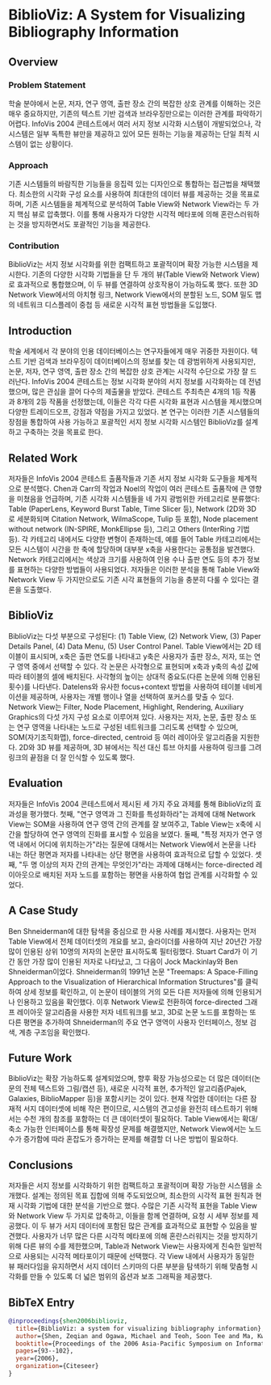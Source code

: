 # BiblioViz: A System for Visualizing Bibliography Information

## Overview

### Problem Statement
학술 분야에서 논문, 저자, 연구 영역, 출판 장소 간의 복잡한 상호 관계를 이해하는 것은 매우 중요하지만, 기존의 텍스트 기반 검색과 브라우징만으로는 이러한 관계를 파악하기 어렵다. InfoVis 2004 콘테스트에서 여러 서지 정보 시각화 시스템이 개발되었으나, 각 시스템은 일부 독특한 뷰만을 제공하고 있어 모든 원하는 기능을 제공하는 단일 최적 시스템이 없는 상황이다.

### Approach
기존 시스템들의 바람직한 기능들을 응집력 있는 디자인으로 통합하는 접근법을 채택했다. 최소한의 시각화 구성 요소를 사용하여 최대한의 데이터 뷰를 제공하는 것을 목표로 하며, 기존 시스템들을 체계적으로 분석하여 Table View와 Network View라는 두 가지 핵심 뷰로 압축했다. 이를 통해 사용자가 다양한 시각적 메타포에 의해 혼란스러워하는 것을 방지하면서도 포괄적인 기능을 제공한다.

### Contribution
BiblioViz는 서지 정보 시각화를 위한 컴팩트하고 포괄적이며 확장 가능한 시스템을 제시한다. 기존의 다양한 시각화 기법들을 단 두 개의 뷰(Table View와 Network View)로 효과적으로 통합했으며, 이 두 뷰를 연결하여 상호작용이 가능하도록 했다. 또한 3D Network View에서의 아치형 링크, Network View에서의 분할된 노드, SOM 밀도 맵의 네트워크 디스플레이 중첩 등 새로운 시각적 표현 방법들을 도입했다.

## Introduction
학술 세계에서 각 분야의 인용 데이터베이스는 연구자들에게 매우 귀중한 자원이다. 텍스트 기반 검색과 브라우징이 데이터베이스의 정보를 찾는 데 광범위하게 사용되지만, 논문, 저자, 연구 영역, 출판 장소 간의 복잡한 상호 관계는 시각적 수단으로 가장 잘 드러난다. InfoVis 2004 콘테스트는 정보 시각화 분야의 서지 정보를 시각화하는 데 전념했으며, 많은 관심을 끌어 다수의 제출물을 받았다. 콘테스트 주최측은 4개의 1등 작품과 8개의 2등 작품을 선정했는데, 이들은 각각 다른 시각화 표현과 시스템을 제시했으며 다양한 트레이드오프, 강점과 약점을 가지고 있었다. 본 연구는 이러한 기존 시스템들의 장점을 통합하여 사용 가능하고 포괄적인 서지 정보 시각화 시스템인 BiblioViz를 설계하고 구축하는 것을 목표로 한다.

## Related Work
저자들은 InfoVis 2004 콘테스트 출품작들과 기존 서지 정보 시각화 도구들을 체계적으로 분석했다. Chen과 Carr의 작업과 Noel의 작업이 여러 콘테스트 출품작에 큰 영향을 미쳤음을 언급하며, 기존 시각화 시스템들을 네 가지 광범위한 카테고리로 분류했다: Table (PaperLens, Keyword Burst Table, Time Slicer 등), Network (2D와 3D로 세분화되며 Citation Network, WilmaScope, Tulip 등 포함), Node placement without network (IN-SPIRE, MonkEllipse 등), 그리고 Others (InterRing 기법 등). 각 카테고리 내에서도 다양한 변형이 존재하는데, 예를 들어 Table 카테고리에서는 모든 시스템이 시간을 한 축에 할당하며 대부분 x축을 사용한다는 공통점을 발견했다. Network 카테고리에서는 색상과 크기를 사용하여 인용 수나 출판 연도 등의 추가 정보를 표현하는 다양한 방법들이 사용되었다. 저자들은 이러한 분석을 통해 Table View와 Network View 두 가지만으로도 기존 시각 표현들의 기능을 충분히 다룰 수 있다는 결론을 도출했다.

## BiblioViz
BiblioViz는 다섯 부분으로 구성된다: (1) Table View, (2) Network View, (3) Paper Details Panel, (4) Data Menu, (5) User Control Panel. Table View에서는 2D 테이블이 표시되며, x축은 출판 연도를 나타내고 y축은 사용자가 출판 장소, 저자, 또는 연구 영역 중에서 선택할 수 있다. 각 논문은 사각형으로 표현되며 x축과 y축의 속성 값에 따라 테이블의 셀에 배치된다. 사각형의 높이는 상대적 중요도(다른 논문에 의해 인용된 횟수)를 나타낸다. Datelens와 유사한 focus+context 방법을 사용하여 테이블 네비게이션을 제공하며, 사용자는 개별 행이나 열을 선택하여 포커스를 맞출 수 있다. Network View는 Filter, Node Placement, Highlight, Rendering, Auxiliary Graphics의 다섯 가지 구성 요소로 이루어져 있다. 사용자는 저자, 논문, 출판 장소 또는 연구 영역을 나타내는 노드로 구성된 네트워크를 그리도록 선택할 수 있으며, SOM(자기조직화맵), force-directed, centroid 등 여러 레이아웃 알고리즘을 지원한다. 2D와 3D 뷰를 제공하며, 3D 뷰에서는 직선 대신 튜브 아치를 사용하여 링크를 그려 링크의 끝점을 더 잘 인식할 수 있도록 했다.

## Evaluation
저자들은 InfoVis 2004 콘테스트에서 제시된 세 가지 주요 과제를 통해 BiblioViz의 효과성을 평가했다. 첫째, "연구 영역과 그 진화를 특성화하라"는 과제에 대해 Network View는 SOM을 사용하여 연구 영역 간의 관계를 잘 보여주고, Table View는 x축에 시간을 할당하여 연구 영역의 진화를 표시할 수 있음을 보였다. 둘째, "특정 저자가 연구 영역 내에서 어디에 위치하는가"라는 질문에 대해서는 Network View에서 논문을 나타내는 하단 평면과 저자를 나타내는 상단 평면을 사용하여 효과적으로 답할 수 있었다. 셋째, "두 명 이상의 저자 간의 관계는 무엇인가"라는 과제에 대해서는 force-directed 레이아웃으로 배치된 저자 노드를 포함하는 평면을 사용하여 협업 관계를 시각화할 수 있었다.

## A Case Study
Ben Shneiderman에 대한 탐색을 중심으로 한 사용 사례를 제시했다. 사용자는 먼저 Table View에서 전체 데이터셋의 개요를 보고, 슬라이더를 사용하여 지난 20년간 가장 많이 인용된 상위 10명의 저자의 논문만 표시하도록 필터링했다. Stuart Card가 이 기간 동안 가장 많이 인용된 저자로 나타났고, 그 다음이 Jock Mackinlay와 Ben Shneiderman이었다. Shneiderman의 1991년 논문 "Treemaps: A Space-Filling Approach to the Visualization of Hierarchical Information Structures"를 클릭하여 상세 정보를 확인하고, 이 논문이 테이블의 거의 모든 다른 저자들에 의해 인용되거나 인용하고 있음을 확인했다. 이후 Network View로 전환하여 force-directed 그래프 레이아웃 알고리즘을 사용한 저자 네트워크를 보고, 3D로 논문 노드를 포함하는 또 다른 평면을 추가하여 Shneiderman의 주요 연구 영역이 사용자 인터페이스, 정보 검색, 계층 구조임을 확인했다.

## Future Work
BiblioViz는 확장 가능하도록 설계되었으며, 향후 확장 가능성으로는 더 많은 데이터(논문의 전체 텍스트와 그림/캡션 등), 새로운 시각적 표현, 추가적인 알고리즘(Pajek, Galaxies, BiblioMapper 등)을 포함시키는 것이 있다. 현재 작업한 데이터는 다른 잠재적 서지 데이터셋에 비해 작은 편이므로, 시스템의 견고성을 완전히 테스트하기 위해서는 수천 개의 참조를 포함하는 더 큰 데이터셋이 필요하다. Table View에서는 확대/축소 가능한 인터페이스를 통해 확장성 문제를 해결했지만, Network View에서는 노드 수가 증가함에 따라 혼잡도가 증가하는 문제를 해결할 더 나은 방법이 필요하다.

## Conclusions
저자들은 서지 정보를 시각화하기 위한 컴팩트하고 포괄적이며 확장 가능한 시스템을 소개했다. 설계는 정의된 목표 집합에 의해 주도되었으며, 최소한의 시각적 표현 원칙과 현재 시각화 기법에 대한 분석을 기반으로 했다. 수많은 기존 시각적 표현을 Table View와 Network View 두 가지로 압축하고, 이들을 함께 연결하며, 요청 시 세부 정보를 제공했다. 이 두 뷰가 서지 데이터에 포함된 많은 관계를 효과적으로 표현할 수 있음을 발견했다. 사용자가 너무 많은 다른 시각적 메타포에 의해 혼란스러워지는 것을 방지하기 위해 다른 뷰의 수를 제한했으며, Table과 Network View는 사용자에게 친숙한 일반적으로 사용되는 시각적 메타포이기 때문에 선택했다. 각 View 내에서 사용자가 동일한 뷰 패러다임을 유지하면서 서지 데이터 스키마의 다른 부분을 탐색하기 위해 맞춤형 시각화를 만들 수 있도록 더 넓은 범위의 옵션과 보조 그래픽을 제공했다.

## BibTeX Entry
```bibtex
@inproceedings{shen2006biblioviz,
  title={BiblioViz: a system for visualizing bibliography information},
  author={Shen, Zeqian and Ogawa, Michael and Teoh, Soon Tee and Ma, Kwan-Liu},
  booktitle={Proceedings of the 2006 Asia-Pacific Symposium on Information Visualisation-Volume 60},
  pages={93--102},
  year={2006},
  organization={Citeseer}
}
```